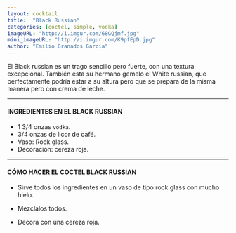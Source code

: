 ```yaml
---
layout: cocktail
title:  "Black Russian"
categories: [cóctel, simple, vodka]
imageURL: "http://i.imgur.com/68GQjmf.jpg"
mini_imageURL: "http://i.imgur.com/K9pfEpD.jpg"
author: "Emilio Granados García"
---
```


El Black russian es un trago sencillo pero fuerte, con una textura excepcional. También esta su hermano gemelo el White russian, que perfectamente podría estar a su altura pero que se prepara de la misma manera pero con crema de leche.

**************************************************

#### INGREDIENTES EN EL BLACK RUSSIAN

- 1 3/4 onzas `vodka`.
- 3/4 onzas de licor de café.
- Vaso: Rock glass.
- Decoración: cereza roja.

**************************************************

#### CÓMO HACER EL COCTEL BLACK RUSSIAN

- Sirve todos los ingredientes en un vaso de tipo rock glass con mucho hielo.

- Mezclalos todos.

- Decora con una cereza roja.
